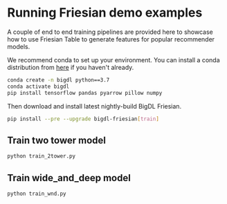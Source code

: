 # Running Friesian demo examples

A couple of end to end training pipelines are provided here to showcase how to use Friesian Table to generate features for popular recommender models.

We recommend conda to set up your environment. You can install a conda distribution from [here](https://docs.conda.io/projects/conda/en/latest/user-guide/install/)
if you haven't already.

```bash
conda create -n bigdl python==3.7
conda activate bigdl
pip install tensorflow pandas pyarrow pillow numpy
```

Then download and install latest nightly-build BigDL Friesian.
```bash
pip install --pre --upgrade bigdl-friesian[train]
```

## Train two tower model

```bash
python train_2tower.py
```

## Train wide_and_deep model

```bash
python train_wnd.py
```